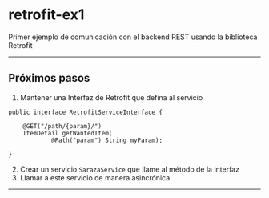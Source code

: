 retrofit-ex1
============

Primer ejemplo de comunicación con el backend REST usando la biblioteca Retrofit

---

## Próximos pasos

1. Mantener una Interfaz de Retrofit que defina al servicio

```
public interface RetrofitServiceInterface {

    @GET("/path/{param}/")
    ItemDetail getWantedItem(
            @Path("param") String myParam);

}
```

2. Crear un servicio ``` SarazaService ``` que llame al método de la interfaz
3. Llamar a este servicio de manera asincrónica.

---
